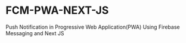 # FCM-PWA-NEXT-JS
Push Notification in Progressive Web Application(PWA) Using Firebase Messaging and Next JS
